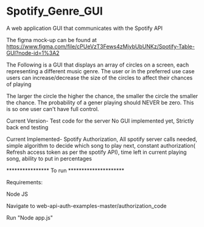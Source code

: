 # Spotify_Genre_GUI
A web application GUI that communicates with the Spotify API

The figma mock-up can be found at https://www.figma.com/file/cPUeVzT3Fews4zMjybUbUNKz/Spotify-Table-GUI?node-id=1%3A2

The Following is a GUI that displays an array of circles on a screen, 
each representing a different music genre. The user or in the preferred use case users 
can increase/decrease the size of the circles to affect their chances of playing 

The larger the circle the higher the chance, the smaller the circle the smaller the chance.
The probability of a gener playing should NEVER be zero. This is so one user can't have full control.

Current Version- Test code for the server No GUI implemented yet, Strictly back end testing 

Current Implemented- Spotify Authorization, All spotify server calls needed, simple algorithm to decide which song to play next, 
constant authorization( Refresh access token as per the spotify API), time left in current playing song, ability to put in percentages 

**************** To run *********************

Requirements:

Node JS 

Navigate to web-api-auth-examples-master/authorization_code

Run "Node app.js"
